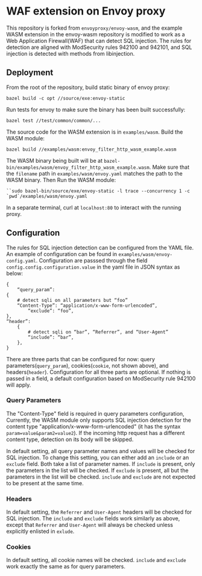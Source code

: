 # WAF extension on Envoy proxy

This repository is forked from `envoyproxy/envoy-wasm`, and the example WASM
extension in the envoy-wasm repository is modified to work as a Web Application Firewall(WAF) that
can detect SQL injection. The rules for detection are aligned with ModSecurity
rules 942100 and 942101, and SQL injection is detected with methods from
libinjection.

## Deployment
From the root of the repository, build static binary of envoy proxy:

```bazel build -c opt //source/exe:envoy-static```

Run tests for envoy to make sure the binary has been built successfully:

```bazel test //test/common/common/...```

The source code for the WASM extension is in `examples/wasm`. Build the WASM module:

```bazel build //examples/wasm:envoy_filter_http_wasm_example.wasm```

The WASM binary being built will be at
`bazel-bin/examples/wasm/envoy_filter_http_wasm_example.wasm`. Make sure that the `filename` path in `examples/wasm/envoy.yaml` matches the path to the WASM binary. Then Run the WASM module:

``` ``sudo bazel-bin/source/exe/envoy-static -l trace --concurrency 1 -c
`pwd`/examples/wasm/envoy.yaml ```

In a separate terminal, curl at `localhost:80` to interact with the running proxy.

## Configuration
The rules for SQL injection detection can be configured from the YAML file. An example of configuration can be found in `examples/wasm/envoy-config.yaml`. Configuration are passsed through the field `config.config.configuration.value` in the yaml file in JSON syntax as below:

```
{
	“query_param”: 
{
	# detect sqli on all parameters but “foo”
	“Content-Type”: “application/x-www-form-urlencoded”,
		“exclude”: “foo”,
},
“header”:
	{
		# detect sqli on “bar”, “Referrer”, and “User-Agent”
		“include”: “bar”,
	},
}
```
There are three parts that can be configured for now: query parameters(`query_param`), cookies(`cookie`, not shown above), and headers(`header`). Configuration for all three parts are optional. If nothing is passed in a field, a default configuration based on ModSecurity rule 942100 will apply.

### Query Parameters
The "Content-Type" field is required in query parameters configuration, Currently, the WASM module only supports SQL injection detection for the content type "application/x-www-form-urlencoded" (it has the syntax `param=value&param2=value2`). If the incoming http request has a different content type, detection on its body will be skipped.

In default setting, all query parameter names and values will be checked for SQL injection. To change this setting, you can either add an `include` or an `exclude` field. Both take a list of parameter names. If `include` is present, only the parameters in the list will be checked. If `exclude` is present, all but the parameters in the list will be checked. `include` and `exclude` are not expected to be present at the same time.

### Headers
In default setting, the `Referrer` and `User-Agent` headers will be checked for SQL injection. The `include` and `exclude` fields work similarly as above, except that `Referrer` and `User-Agent` will always be checked unless explicitly enlisted in `exlude`.

### Cookies
In default setting, all cookie names will be checked. `include` and `exclude` work exactly the same as for query parameters.
